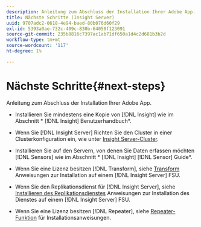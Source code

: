 ```yaml
---
description: Anleitung zum Abschluss der Installation Ihrer Adobe App.
title: Nächste Schritte (Insight Server)
uuid: 9707adc2-0618-4e94-baed-80b076d60f29
exl-id: 5393a0ae-732c-409c-830b-64050f123091
source-git-commit: 235b8816c7397ac1ab71df650a1d4c2d681b3b2d
workflow-type: tm+mt
source-wordcount: '117'
ht-degree: 1%

---
```


# Nächste Schritte{#next-steps}

Anleitung zum Abschluss der Installation Ihrer Adobe App.

* Installieren Sie mindestens eine Kopie von [!DNL Insight] wie im Abschnitt * [!DNL Insight] Benutzerhandbuch*.

* Wenn Sie [!DNL Insight Server] Richten Sie den Cluster in einer Clusterkonfiguration ein, wie unter [Insight Server-Cluster](../../../home/c-inst-svr/c-install-ins-svr/c-ins-svr-clstrs/c-abt-ins-svr-clsters.md).

* Installieren Sie auf den Servern, von denen Sie Daten erfassen möchten [!DNL Sensors] wie im Abschnitt * [!DNL Insight] [!DNL Sensor] Guide*.

* Wenn Sie eine Lizenz besitzen [!DNL Transform], siehe [Transform](../../../home/c-inst-svr/c-tfm/c-tfm.md#concept-2da4db2b6f444e93ace22d3b3aecb4f2) Anweisungen zur Installation auf einem [!DNL Insight Server] FSU.

* Wenn Sie den Replikationsdienst für [!DNL Insight Server], siehe [Installieren des Replikationsdienstes](../../../home/c-inst-svr/c-ins-svr-rep-svc/c-inst-rep-svc.md#concept-4743b6621f394ee39cf0635230996925) Anweisungen zur Installation des Dienstes auf einem [!DNL Insight Server] FSU.

* Wenn Sie eine Lizenz besitzen [!DNL Repeater], siehe [Repeater-Funktion](../../../home/c-inst-svr/c-rptr-fntly/c-rptr-fntly.md) für Installationsanweisungen.
